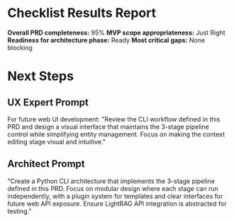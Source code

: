# Checklist Results Report

**Overall PRD completeness:** 95%
**MVP scope appropriateness:** Just Right
**Readiness for architecture phase:** Ready
**Most critical gaps:** None blocking

# Next Steps

## UX Expert Prompt

For future web UI development: "Review the CLI workflow defined in this PRD and design a visual interface that maintains the 3-stage pipeline control while simplifying entity management. Focus on making the context editing stage visual and intuitive."

## Architect Prompt

"Create a Python CLI architecture that implements the 3-stage pipeline defined in this PRD. Focus on modular design where each stage can run independently, with a plugin system for templates and clear interfaces for future web API exposure. Ensure LightRAG API integration is abstracted for testing."
